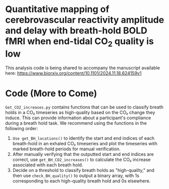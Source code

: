 # Quantitative mapping of cerebrovascular reactivity amplitude and delay with breath-hold BOLD fMRI when end-tidal CO<sub>2</sub> quality is low
This analysis code is being shared to accompany the manuscript available here: https://www.biorxiv.org/content/10.1101/2024.11.18.624159v1

# Code (More to Come)

`Get_CO2_increases.py` contains functions that can be used to classify breath holds in a CO₂ timeseries as high-quality based on the CO₂ change they induce. This can provide information about a participant's compliance during a breath hold task. We recommend using the functions in the following order:

1. `Use get_BH_locations()` to identify the start and end indices of each breath-hold in an exhaled CO₂ timeseries and plot the timeseries with marked breath-hold periods for manual verification.
2. After manually verifying that the outputted start and end indices are correct, use `get_BH_CO2_increases()` to calculate the CO₂ increase associated with each breath hold.
3. Decide on a threshold to classify breath holds as "high-quality," and then use `check_BH_quality()` to output a binary array, with 1s corresponding to each high-quality breath hold and 0s elsewhere.


